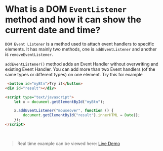 # What is a DOM `EventListener` method and how it can show the current date and time?	

`DOM Event Listener` is a method used to attach event handlers to specific elements. It has mainly two methods, one is `addEventListener` and another is `removeEventListener`.

`addEventListener()` method adds an Event Handler without overwriting and existing Event Handler. You can add more than two Event handlers (of the same types or different types) on one element. <span class="text-xs text-orange-500" onclick="this.innerText = Date()">Try this for example</span>

```html
 <button id="myBtn">Try it</button>
<div id="result"></div>

<script type="text/javascript">
    let x = document.getElementById("myBtn");

    x.addEventListener("mouseover", function () {
        document.getElementById("result").innerHTML = Date();
    });
</script>
```

<br class="my-10"/>

> Real time example can be viewed here: <a href="../practices/A31.html" target="_blank">Live Demo</a>

<template v-slot:refvideo>
    <iframe src="https://www.youtube.com/embed/Mtkyq0jXRL8" allowfullscreen></iframe>
</template>